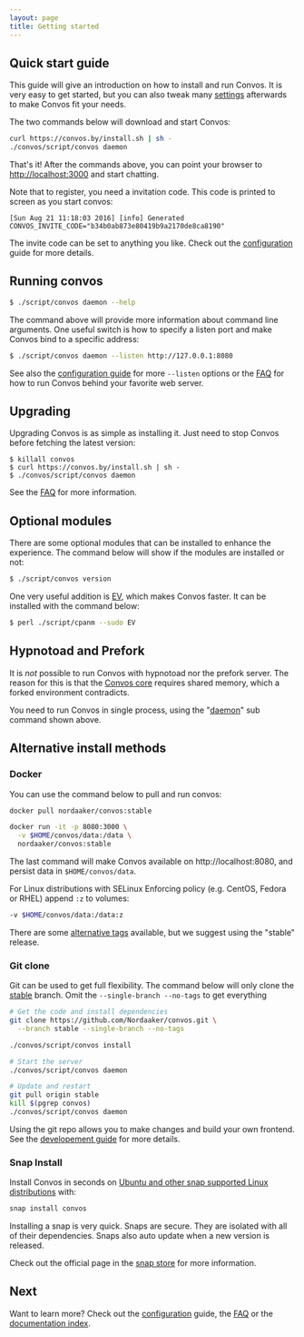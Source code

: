 ```yaml
---
layout: page
title: Getting started
---
```


<ul class="toc"></ul>

## Quick start guide

This guide will give an introduction on how to install and run Convos. It is
very easy to get started, but you can also tweak many
[settings](./config.html) afterwards to make Convos fit your needs.

The two commands below will download and start Convos:

```bash
curl https://convos.by/install.sh | sh -
./convos/script/convos daemon
```

That's it! After the commands above, you can point your browser to
[http://localhost:3000](http://localhost:3000) and start chatting.

Note that to register, you need a invitation code. This code is printed to
screen as you start convos:

    [Sun Aug 21 11:18:03 2016] [info] Generated CONVOS_INVITE_CODE="b34b0ab873e80419b9a2170de8ca8190"

The invite code can be set to anything you like. Check out the
[configuration](./config.html) guide for more details.

## Running convos

```bash
$ ./script/convos daemon --help
```

The command above will provide more information about command line arguments.
One useful switch is how to specify a listen port and make Convos bind to a
specific address:

```bash
$ ./script/convos daemon --listen http://127.0.0.1:8080
```

See also the [configuration guide](/doc/config.html#listen) for more
`--listen` options or the [FAQ](/doc/faq.html#can-convos-run-behind-behind-my-favorite-web-server)
for how to run Convos behind your favorite web server.

## Upgrading

Upgrading Convos is as simple as installing it. Just need to stop Convos
before fetching the latest version:

    $ killall convos
    $ curl https://convos.by/install.sh | sh -
    $ ./convos/script/convos daemon

See the
[FAQ](/doc/faq.html#why-doesnt-convos-start-after-i-upgraded-my-system) for
more information.

## Optional modules

There are some optional modules that can be installed to enhance the
experience. The command below will show if the modules are installed
or not:

```bash
$ ./script/convos version
```

One very useful addition is [EV](https://metacpan.org/pod/distribution/Mojolicious/lib/Mojolicious/Guides/FAQ.pod#Why-doesnt-Mojolicious-have-any-dependencies),
which makes Convos faster. It can be installed with the command below:

```bash
$ perl ./script/cpanm --sudo EV
```
## Hypnotoad and Prefork

It is *not* possible to run Convos with hypnotoad nor the prefork server. The
reason for this is that the
[Convos core](https://github.com/Nordaaker/convos/blob/master/lib/Convos/Core.pm)
requires shared memory, which a forked environment contradicts.

You need to run Convos in single process, using the
"[daemon](https://metacpan.org/pod/Mojo::Server::Daemon)" sub command shown
above.

## Alternative install methods

### Docker

You can use the command below to pull and run convos:

```bash
docker pull nordaaker/convos:stable

docker run -it -p 8080:3000 \
  -v $HOME/convos/data:/data \
  nordaaker/convos:stable
```

The last command will make Convos available on http://localhost:8080, and
persist data in `$HOME/convos/data`.

For Linux distributions with SELinux Enforcing policy (e.g. CentOS, Fedora or RHEL) append `:z` to volumes:

```bash
-v $HOME/convos/data:/data:z
```

There are some [alternative tags](https://hub.docker.com/r/nordaaker/convos/tags)
available, but we suggest using the "stable" release.

### Git clone

Git can be used to get full flexibility. The command below will only clone the
[stable](https://github.com/Nordaaker/convos/tree/stable) branch. Omit the
`--single-branch --no-tags` to get everything

```bash
# Get the code and install dependencies
git clone https://github.com/Nordaaker/convos.git \
  --branch stable --single-branch --no-tags

./convos/script/convos install

# Start the server
./convos/script/convos daemon

# Update and restart
git pull origin stable
kill $(pgrep convos)
./convos/script/convos daemon
```

Using the git repo allows you to make changes and build your own frontend.
See the [developement guide](/doc/develop) for more details.

### Snap Install

Install Convos in seconds on [Ubuntu and other snap supported Linux distributions](https://snapcraft.io/docs/core/install) with:

```bash
snap install convos
```

Installing a snap is very quick. Snaps are secure. They are isolated with all
of their dependencies. Snaps also auto update when a new version is released.

Check out the official page in the [snap store](https://snapcraft.io/convos)
for more information.

## Next

Want to learn more? Check out the [configuration](/doc/config.html) guide, the
[FAQ](/doc/faq.html) or the [documentation index](/doc/).
